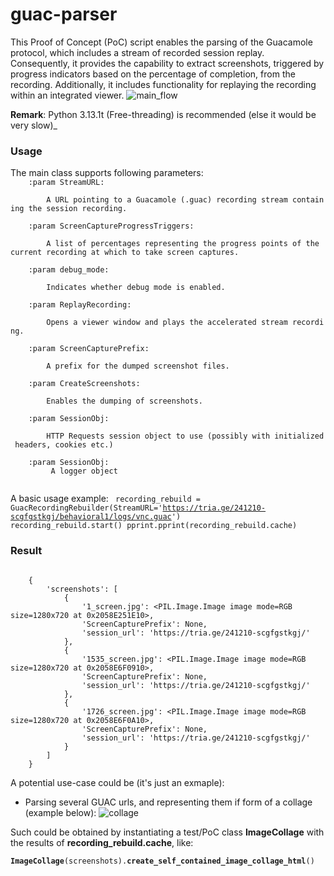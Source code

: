 # guac-parser
This Proof of Concept (PoC) script enables the parsing of the Guacamole protocol, which includes a stream of recorded session replay. 
Consequently, it provides the capability to extract screenshots, triggered by progress indicators based on the percentage of completion, from the recording. 
Additionally, it includes functionality for replaying the recording within an integrated viewer.
![main_flow](https://github.com/user-attachments/assets/68a175e8-14bb-4c01-b85d-797a9723d00f)

**Remark**: Python 3.13.1t (Free-threading) is recommended (else it would be very slow)_

### Usage
The main class supports following parameters:
<code>
&nbsp;&nbsp;&nbsp;&nbsp;:param&nbsp;StreamURL:<br>
&nbsp;&nbsp;&nbsp;&nbsp;&nbsp;&nbsp;&nbsp;&nbsp;A&nbsp;URL&nbsp;pointing&nbsp;to&nbsp;a&nbsp;Guacamole&nbsp;(.guac)&nbsp;recording&nbsp;stream&nbsp;containing&nbsp;the&nbsp;session&nbsp;recording.<br>
&nbsp;&nbsp;&nbsp;&nbsp;:param&nbsp;ScreenCaptureProgressTriggers:<br>
&nbsp;&nbsp;&nbsp;&nbsp;&nbsp;&nbsp;&nbsp;&nbsp;A&nbsp;list&nbsp;of&nbsp;percentages&nbsp;representing&nbsp;the&nbsp;progress&nbsp;points&nbsp;of&nbsp;the&nbsp;current&nbsp;recording&nbsp;at&nbsp;which&nbsp;to&nbsp;take&nbsp;screen&nbsp;captures.<br>
&nbsp;&nbsp;&nbsp;&nbsp;:param&nbsp;debug_mode:<br>
&nbsp;&nbsp;&nbsp;&nbsp;&nbsp;&nbsp;&nbsp;&nbsp;Indicates&nbsp;whether&nbsp;debug&nbsp;mode&nbsp;is&nbsp;enabled.<br>
&nbsp;&nbsp;&nbsp;&nbsp;:param&nbsp;ReplayRecording:<br>
&nbsp;&nbsp;&nbsp;&nbsp;&nbsp;&nbsp;&nbsp;&nbsp;Opens&nbsp;a&nbsp;viewer&nbsp;window&nbsp;and&nbsp;plays&nbsp;the&nbsp;accelerated&nbsp;stream&nbsp;recording.<br>
&nbsp;&nbsp;&nbsp;&nbsp;:param&nbsp;ScreenCapturePrefix:<br>
&nbsp;&nbsp;&nbsp;&nbsp;&nbsp;&nbsp;&nbsp;&nbsp;A&nbsp;prefix&nbsp;for&nbsp;the&nbsp;dumped&nbsp;screenshot&nbsp;files.<br>
&nbsp;&nbsp;&nbsp;&nbsp;:param&nbsp;CreateScreenshots:<br>
&nbsp;&nbsp;&nbsp;&nbsp;&nbsp;&nbsp;&nbsp;&nbsp;Enables&nbsp;the&nbsp;dumping&nbsp;of&nbsp;screenshots.<br>
&nbsp;&nbsp;&nbsp;&nbsp;:param&nbsp;SessionObj:<br>
&nbsp;&nbsp;&nbsp;&nbsp;&nbsp;&nbsp;&nbsp;&nbsp;HTTP&nbsp;Requests&nbsp;session&nbsp;object&nbsp;to&nbsp;use&nbsp;(possibly&nbsp;with&nbsp;initialized&nbsp;headers,&nbsp;cookies&nbsp;etc.)<br>
&nbsp;&nbsp;&nbsp;&nbsp;:param&nbsp;SessionObj:<br>
&nbsp;&nbsp;&nbsp;&nbsp;&nbsp;&nbsp;&nbsp;&nbsp;A&nbsp;logger&nbsp;object<br>
</code>

A basic usage example:
<code>
recording_rebuild = GuacRecordingRebuilder(StreamURL='https://tria.ge/241210-scgfgstkgj/behavioral1/logs/vnc.guac')
recording_rebuild.start()
pprint.pprint(recording_rebuild.cache)
</code>

### Result

<code>
&nbsp;&nbsp;&nbsp;&nbsp;{
&nbsp;&nbsp;&nbsp;&nbsp;&nbsp;&nbsp;&nbsp;&nbsp;'screenshots': [
&nbsp;&nbsp;&nbsp;&nbsp;&nbsp;&nbsp;&nbsp;&nbsp;&nbsp;&nbsp;&nbsp;&nbsp;{
&nbsp;&nbsp;&nbsp;&nbsp;&nbsp;&nbsp;&nbsp;&nbsp;&nbsp;&nbsp;&nbsp;&nbsp;&nbsp;&nbsp;&nbsp;&nbsp;'1_screen.jpg': &lt;PIL.Image.Image image mode=RGB size=1280x720 at 0x2058E251E10&gt;,
&nbsp;&nbsp;&nbsp;&nbsp;&nbsp;&nbsp;&nbsp;&nbsp;&nbsp;&nbsp;&nbsp;&nbsp;&nbsp;&nbsp;&nbsp;&nbsp;'ScreenCapturePrefix': None,
&nbsp;&nbsp;&nbsp;&nbsp;&nbsp;&nbsp;&nbsp;&nbsp;&nbsp;&nbsp;&nbsp;&nbsp;&nbsp;&nbsp;&nbsp;&nbsp;'session_url': 'https://tria.ge/241210-scgfgstkgj/'
&nbsp;&nbsp;&nbsp;&nbsp;&nbsp;&nbsp;&nbsp;&nbsp;&nbsp;&nbsp;&nbsp;&nbsp;},
&nbsp;&nbsp;&nbsp;&nbsp;&nbsp;&nbsp;&nbsp;&nbsp;&nbsp;&nbsp;&nbsp;&nbsp;{
&nbsp;&nbsp;&nbsp;&nbsp;&nbsp;&nbsp;&nbsp;&nbsp;&nbsp;&nbsp;&nbsp;&nbsp;&nbsp;&nbsp;&nbsp;&nbsp;'1535_screen.jpg': &lt;PIL.Image.Image image mode=RGB size=1280x720 at 0x2058E6F0910&gt;,
&nbsp;&nbsp;&nbsp;&nbsp;&nbsp;&nbsp;&nbsp;&nbsp;&nbsp;&nbsp;&nbsp;&nbsp;&nbsp;&nbsp;&nbsp;&nbsp;'ScreenCapturePrefix': None,
&nbsp;&nbsp;&nbsp;&nbsp;&nbsp;&nbsp;&nbsp;&nbsp;&nbsp;&nbsp;&nbsp;&nbsp;&nbsp;&nbsp;&nbsp;&nbsp;'session_url': 'https://tria.ge/241210-scgfgstkgj/'
&nbsp;&nbsp;&nbsp;&nbsp;&nbsp;&nbsp;&nbsp;&nbsp;&nbsp;&nbsp;&nbsp;&nbsp;},
&nbsp;&nbsp;&nbsp;&nbsp;&nbsp;&nbsp;&nbsp;&nbsp;&nbsp;&nbsp;&nbsp;&nbsp;{
&nbsp;&nbsp;&nbsp;&nbsp;&nbsp;&nbsp;&nbsp;&nbsp;&nbsp;&nbsp;&nbsp;&nbsp;&nbsp;&nbsp;&nbsp;&nbsp;'1726_screen.jpg': &lt;PIL.Image.Image image mode=RGB size=1280x720 at 0x2058E6F0A10&gt;,
&nbsp;&nbsp;&nbsp;&nbsp;&nbsp;&nbsp;&nbsp;&nbsp;&nbsp;&nbsp;&nbsp;&nbsp;&nbsp;&nbsp;&nbsp;&nbsp;'ScreenCapturePrefix': None,
&nbsp;&nbsp;&nbsp;&nbsp;&nbsp;&nbsp;&nbsp;&nbsp;&nbsp;&nbsp;&nbsp;&nbsp;&nbsp;&nbsp;&nbsp;&nbsp;'session_url': 'https://tria.ge/241210-scgfgstkgj/'
&nbsp;&nbsp;&nbsp;&nbsp;&nbsp;&nbsp;&nbsp;&nbsp;&nbsp;&nbsp;&nbsp;&nbsp;}
&nbsp;&nbsp;&nbsp;&nbsp;&nbsp;&nbsp;&nbsp;&nbsp;]
&nbsp;&nbsp;&nbsp;&nbsp;}
</code>


A potential use-case could be (it's just an exmaple):
- Parsing several GUAC urls, and representing them if form of a collage (example below):
![collage](https://github.com/user-attachments/assets/213b14ba-f4a0-4f7f-94a4-871f2b8882af)

Such could be obtained by instantiating a test/PoC class **ImageCollage** with the results of **recording_rebuild.cache**, like:

<code>**ImageCollage**(screenshots).**create_self_contained_image_collage_html**()</code>
